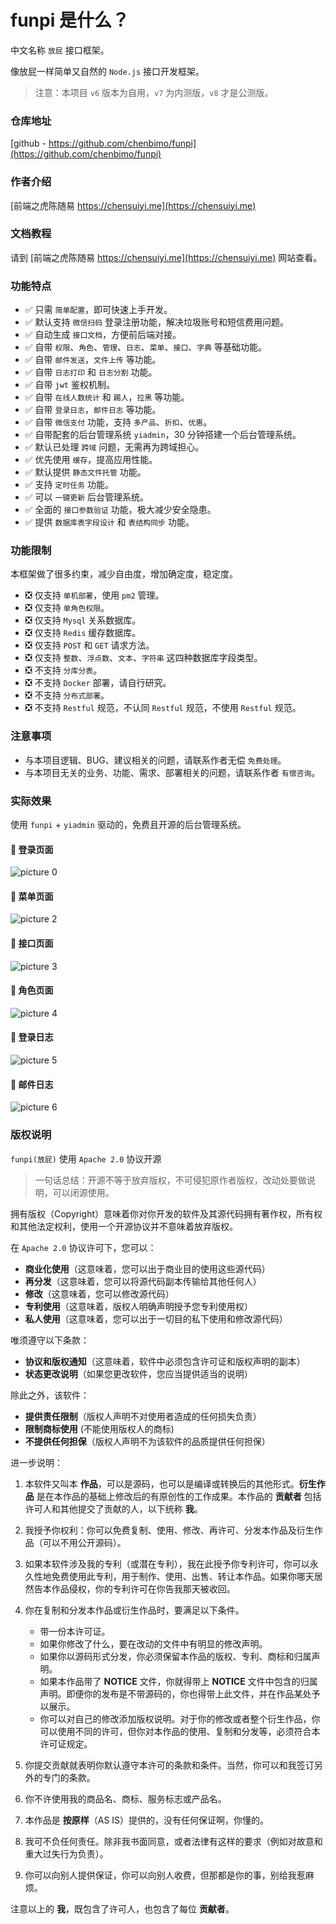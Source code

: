 # funpi 是什么？

中文名称 `放屁` 接口框架。

像放屁一样简单又自然的 `Node.js` 接口开发框架。

> 注意：本项目 `v6` 版本为自用，`v7` 为内测版，`v8` 才是公测版。

### 仓库地址

[github - https://github.com/chenbimo/funpi](https://github.com/chenbimo/funpi)

### 作者介绍

[前端之虎陈随易 https://chensuiyi.me](https://chensuiyi.me)

### 文档教程

请到 [前端之虎陈随易 https://chensuiyi.me](https://chensuiyi.me) 网站查看。

### 功能特点

- ✅ 只需 `简单配置`，即可快速上手开发。
- ✅ 默认支持 `微信扫码` 登录注册功能，解决垃圾账号和短信费用问题。
- ✅ 自动生成 `接口文档`，方便前后端对接。
- ✅ 自带 `权限`、`角色`、`管理`、`日志`、`菜单`、`接口`、`字典` 等基础功能。
- ✅ 自带 `邮件发送`，`文件上传` 等功能。
- ✅ 自带 `日志打印` 和 `日志分割` 功能。
- ✅ 自带 `jwt` 鉴权机制。
- ✅ 自带 `在线人数统计` 和 `踢人`，`拉黑` 等功能。
- ✅ 自带 `登录日志`，`邮件日志` 等功能。
- ✅ 自带 `微信支付` 功能，支持 `多产品`、`折扣`、`优惠`。
- ✅ 自带配套的后台管理系统 `yiadmin`，30 分钟搭建一个后台管理系统。
- ✅ 默认已处理 `跨域` 问题，无需再为跨域担心。
- ✅ 优先使用 `缓存`，提高应用性能。
- ✅ 默认提供 `静态文件托管` 功能。
- ✅ 支持 `定时任务` 功能。
- ✅ 可以 `一键更新` 后台管理系统。
- ✅ 全面的 `接口参数验证` 功能，极大减少安全隐患。
- ✅ 提供 `数据库表字段设计` 和 `表结构同步` 功能。

### 功能限制

本框架做了很多约束，减少自由度，增加确定度，稳定度。

- ❎ 仅支持 `单机部署`，使用 `pm2` 管理。
- ❎ 仅支持 `单角色权限`。
- ❎ 仅支持 `Mysql` 关系数据库。
- ❎ 仅支持 `Redis` 缓存数据库。
- ❎ 仅支持 `POST` 和 `GET` 请求方法。
- ❎ 仅支持 `整数`、`浮点数`、`文本`、`字符串` 这四种数据库字段类型。
- ❎ 不支持 `分库分表`。
- ❎ 不支持 `Docker` 部署，请自行研究。
- ❎ 不支持 `分布式部署`。
- ❎ 不支持 `Restful` 规范，不认同 `Restful` 规范，不使用 `Restful` 规范。

### 注意事项

- 与本项目逻辑、BUG、建议相关的问题，请联系作者无偿 `免费处理`。
- 与本项目无关的业务、功能、需求、部署相关的问题，请联系作者 `有偿咨询`。

### 实际效果

使用 `funpi` + `yiadmin` 驱动的，免费且开源的后台管理系统。

#### 📄 登录页面

![picture 0](https://static.yicode.tech/images/202311/20231126000719.png)

#### 📄 菜单页面

![picture 2](https://static.yicode.tech/images/202311/20231126000809.png)

#### 📄 接口页面

![picture 3](https://static.yicode.tech/images/202311/20231126000833.png)

#### 📄 角色页面

![picture 4](https://static.yicode.tech/images/202311/20231126000913.png)

#### 📄 登录日志

![picture 5](https://static.yicode.tech/images/202311/20231126000935.png)

#### 📄 邮件日志

![picture 6](https://static.yicode.tech/images/202311/20231126001012.png)

### 版权说明

`funpi(放屁)` 使用 `Apache 2.0` 协议开源

> 一句话总结：开源不等于放弃版权，不可侵犯原作者版权，改动处要做说明，可以闭源使用。

拥有版权（Copyright）意味着你对你开发的软件及其源代码拥有著作权，所有权和其他法定权利，使用一个开源协议并不意味着放弃版权。

在 `Apache 2.0` 协议许可下，您可以：

- **商业化使用**（这意味着，您可以出于商业目的使用这些源代码）
- **再分发**（这意味着，您可以将源代码副本传输给其他任何人）
- **修改**（这意味着，您可以修改源代码）
- **专利使用**（这意味着，版权人明确声明授予您专利使用权）
- **私人使用**（这意味着，您可以出于一切目的私下使用和修改源代码）

唯须遵守以下条款：

- **协议和版权通知**（这意味着，软件中必须包含许可证和版权声明的副本）
- **状态更改说明**（如果您更改软件，您应当提供适当的说明）

除此之外，该软件：

- **提供责任限制**（版权人声明不对使用者造成的任何损失负责）
- **限制商标使用** (不能使用版权人的商标)
- **不提供任何担保**（版权人声明不为该软件的品质提供任何担保）

进一步说明：

1. 本软件又叫本 **作品**，可以是源码，也可以是编译或转换后的其他形式。**衍生作品** 是在本作品的基础上修改后的有原创性的工作成果。本作品的 **贡献者** 包括许可人和其他提交了贡献的人，以下统称 **我**。
2. 我授予你权利：你可以免费复制、使用、修改、再许可、分发本作品及衍生作品（可以不用公开源码）。
3. 如果本软件涉及我的专利（或潜在专利），我在此授予你专利许可，你可以永久性地免费使用此专利，用于制作、使用、出售、转让本作品。如果你哪天居然告本作品侵权，你的专利许可在你告我那天被收回。
4. 你在复制和分发本作品或衍生作品时，要满足以下条件。

    - 带一份本许可证。
    - 如果你修改了什么，要在改动的文件中有明显的修改声明。
    - 如果你以源码形式分发，你必须保留本作品的版权、专利、商标和归属声明。
    - 如果本作品带了 **NOTICE** 文件，你就得带上 **NOTICE** 文件中包含的归属声明。即便你的发布是不带源码的，你也得带上此文件，并在作品某处予以展示。
    - 你可以对自己的修改添加版权说明。对于你的修改或者整个衍生作品，你可以使用不同的许可，但你对本作品的使用、复制和分发等，必须符合本许可证规定。

5. 你提交贡献就表明你默认遵守本许可的条款和条件。当然，你可以和我签订另外的专门的条款。
6. 你不许使用我的商品名、商标、服务标志或产品名。
7. 本作品是 **按原样**（AS IS）提供的，没有任何保证啊，你懂的。
8. 我可不负任何责任。除非我书面同意，或者法律有这样的要求（例如对故意和重大过失行为负责）。
9. 你可以向别人提供保证，你可以向别人收费，但那都是你的事，别给我惹麻烦。

注意以上的 **我**，既包含了许可人，也包含了每位 **贡献者**。
